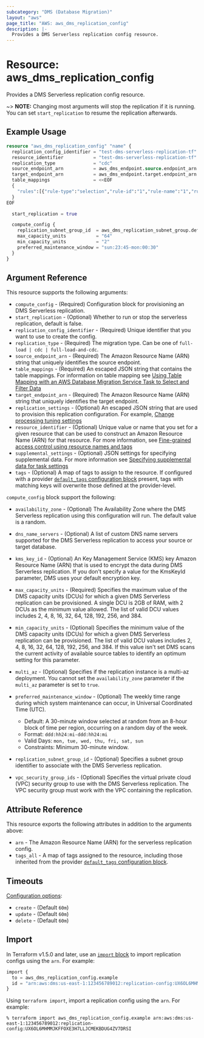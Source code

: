 ```yaml
---
subcategory: "DMS (Database Migration)"
layout: "aws"
page_title: "AWS: aws_dms_replication_config"
description: |-
  Provides a DMS Serverless replication config resource.
---
```


# Resource: aws_dms_replication_config

Provides a DMS Serverless replication config resource.

~> **NOTE:** Changing most arguments will stop the replication if it is running. You can set `start_replication` to resume the replication afterwards.

## Example Usage

```terraform
resource "aws_dms_replication_config" "name" {
  replication_config_identifier = "test-dms-serverless-replication-tf"
  resource_identifier           = "test-dms-serverless-replication-tf"
  replication_type              = "cdc"
  source_endpoint_arn           = aws_dms_endpoint.source.endpoint_arn
  target_endpoint_arn           = aws_dms_endpoint.target.endpoint_arn
  table_mappings                = <<EOF
  {
    "rules":[{"rule-type":"selection","rule-id":"1","rule-name":"1","rule-action":"include","object-locator":{"schema-name":"%%","table-name":"%%"}}]
  }
EOF

  start_replication = true

  compute_config {
    replication_subnet_group_id  = aws_dms_replication_subnet_group.default.replication_subnet_group_id
    max_capacity_units           = "64"
    min_capacity_units           = "2"
    preferred_maintenance_window = "sun:23:45-mon:00:30"
  }
}
```

## Argument Reference

This resource supports the following arguments:

* `compute_config` - (Required) Configuration block for provisioning an DMS Serverless replication.
* `start_replication` - (Optional) Whether to run or stop the serverless replication, default is false.
* `replication_config_identifier` - (Required) Unique identifier that you want to use to create the config.
* `replication_type` - (Required) The migration type. Can be one of `full-load | cdc | full-load-and-cdc`.
* `source_endpoint_arn` - (Required) The Amazon Resource Name (ARN) string that uniquely identifies the source endpoint.
* `table_mappings` - (Required) An escaped JSON string that contains the table mappings. For information on table mapping see [Using Table Mapping with an AWS Database Migration Service Task to Select and Filter Data](http://docs.aws.amazon.com/dms/latest/userguide/CHAP_Tasks.CustomizingTasks.TableMapping.html)
* `target_endpoint_arn` - (Required) The Amazon Resource Name (ARN) string that uniquely identifies the target endpoint.
* `replication_settings` - (Optional) An escaped JSON string that are used to provision this replication configuration. For example, [Change processing tuning settings](https://docs.aws.amazon.com/dms/latest/userguide/CHAP_Tasks.CustomizingTasks.TaskSettings.ChangeProcessingTuning.html)
* `resource_identifier` - (Optional) Unique value or name that you set for a given resource that can be used to construct an Amazon Resource Name (ARN) for that resource. For more information, see [Fine-grained access control using resource names and tags](https://docs.aws.amazon.com/dms/latest/userguide/CHAP_Security.html#CHAP_Security.FineGrainedAccess)
* `supplemental_settings` - (Optional) JSON settings for specifying supplemental data. For more information see [Specifying supplemental data for task settings](https://docs.aws.amazon.com/dms/latest/userguide/CHAP_Tasks.TaskData.html)
* `tags` - (Optional) A map of tags to assign to the resource. If configured with a provider [`default_tags` configuration block](https://registry.terraform.io/providers/hashicorp/aws/latest/docs#default_tags-configuration-block) present, tags with matching keys will overwrite those defined at the provider-level.

`compute_config` block support the following:

* `availability_zone` - (Optional) The Availability Zone where the DMS Serverless replication using this configuration will run. The default value is a random.
* `dns_name_servers` - (Optional) A list of custom DNS name servers supported for the DMS Serverless replication to access your source or target database.
* `kms_key_id` - (Optional) An Key Management Service (KMS) key Amazon Resource Name (ARN) that is used to encrypt the data during DMS Serverless replication. If you don't specify a value for the KmsKeyId parameter, DMS uses your default encryption key.
* `max_capacity_units` - (Required) Specifies the maximum value of the DMS capacity units (DCUs) for which a given DMS Serverless replication can be provisioned. A single DCU is 2GB of RAM, with 2 DCUs as the minimum value allowed. The list of valid DCU values includes 2, 4, 8, 16, 32, 64, 128, 192, 256, and 384.
* `min_capacity_units` - (Optional) Specifies the minimum value of the DMS capacity units (DCUs) for which a given DMS Serverless replication can be provisioned. The list of valid DCU values includes 2, 4, 8, 16, 32, 64, 128, 192, 256, and 384. If this value isn't set DMS scans the current activity of available source tables to identify an optimum setting for this parameter.
* `multi_az` - (Optional) Specifies if the replication instance is a multi-az deployment. You cannot set the `availability_zone` parameter if the `multi_az` parameter is set to `true`.
* `preferred_maintenance_window` - (Optional) The weekly time range during which system maintenance can occur, in Universal Coordinated Time (UTC).

    - Default: A 30-minute window selected at random from an 8-hour block of time per region, occurring on a random day of the week.
    - Format: `ddd:hh24:mi-ddd:hh24:mi`
    - Valid Days: `mon, tue, wed, thu, fri, sat, sun`
    - Constraints: Minimum 30-minute window.

* `replication_subnet_group_id` - (Optional) Specifies a subnet group identifier to associate with the DMS Serverless replication.
* `vpc_security_group_ids` - (Optional) Specifies the virtual private cloud (VPC) security group to use with the DMS Serverless replication. The VPC security group must work with the VPC containing the replication.

## Attribute Reference

This resource exports the following attributes in addition to the arguments above:

* `arn` - The Amazon Resource Name (ARN) for the serverless replication config.
* `tags_all` - A map of tags assigned to the resource, including those inherited from the provider [`default_tags` configuration block](https://registry.terraform.io/providers/hashicorp/aws/latest/docs#default_tags-configuration-block).

## Timeouts

[Configuration options](https://developer.hashicorp.com/terraform/language/resources/syntax#operation-timeouts):

* `create` - (Default `60m`)
* `update` - (Default `60m`)
* `delete` - (Default `60m`)

## Import

In Terraform v1.5.0 and later, use an [`import` block](https://developer.hashicorp.com/terraform/language/import) to import replication configs using the `arn`. For example:

```terraform
import {
  to = aws_dms_replication_config.example
  id = "arn:aws:dms:us-east-1:123456789012:replication-config:UX6OL6MHMMJKFFOXE3H7LLJCMEKBDUG4ZV7DRSI"
}
```

Using `terraform import`, import a replication config using the `arn`. For example:

```console
% terraform import aws_dms_replication_config.example arn:aws:dms:us-east-1:123456789012:replication-config:UX6OL6MHMMJKFFOXE3H7LLJCMEKBDUG4ZV7DRSI
```
